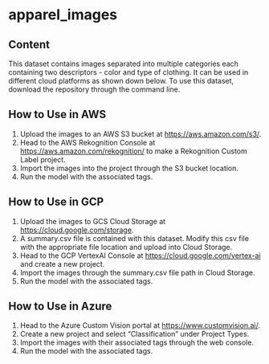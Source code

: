 # apparel_images
## Content
This dataset contains images separated into multiple categories each containing two descriptors - color and type of clothing.
It can be used in different cloud platforms as shown down below.
To use this dataset, download the repository through the command line.

## How to Use in AWS
1. Upload the images to an AWS S3 bucket at https://aws.amazon.com/s3/.
2. Head to the AWS Rekognition Console at https://aws.amazon.com/rekognition/ to make a Rekognition Custom Label project.
3. Import the images into the project through the S3 bucket location.
4. Run the model with the associated tags.

## How to Use in GCP
1. Upload the images to GCS Cloud Storage at https://cloud.google.com/storage.
2. A summary.csv file is contained with this dataset. Modify this csv file with the appropriate file location and upload into Cloud Storage.
3. Head to the GCP VertexAI Console at https://cloud.google.com/vertex-ai and create a new project.
4. Import the images through the summary.csv file path in Cloud Storage.
5. Run the model with the associated tags.

## How to Use in Azure
1. Head to the Azure Custom Vision portal at https://www.customvision.ai/.
2. Create a new project and select “Classification” under Project Types.
3. Import the images with their associated tags through the web console.
4. Run the model with the associated tags.
